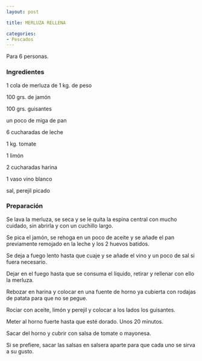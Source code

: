 ```yaml
---
layout: post

title: MERLUZA RELLENA

categories:
- Pescados
---
```

Para 6 personas.

<h3>Ingredientes</h3>
1 cola de merluza de 1 kg. de peso

100 grs. de jamón

100 grs. guisantes

un poco de miga de pan

6 cucharadas de leche

1 kg. tomate

1 limón

2 cucharadas harina

1 vaso vino blanco

sal, perejil picado

<h3>Preparación</h3>
Se lava la merluza, se seca y se le quita la espina central con mucho cuidado, sin abrirla y con un cuchillo largo.

Se pica el jamón, se rehoga en un poco de aceite y se añade el pan previamente remojado en la leche y los 2 huevos batidos.

Se deja a fuego lento hasta que cuaje y se añade el vino y un poco de sal si fuera necesario.

Dejar en el fuego hasta que se consuma el líquido, retirar y rellenar con ello la merluza.

Rebozar en harina y colocar en una fuente de horno ya cubierta con rodajas de patata para que no se pegue.

Rociar con aceite, limón y perejil y colocar a los lados los guisantes.

Meter al horno fuerte hasta que esté dorado. Unos 20 minutos.

Sacar del horno y cubrir con salsa de tomate o mayonesa.

Si se prefiere, sacar las salsas en salsera aparte para que cada uno se sirva a su gusto.